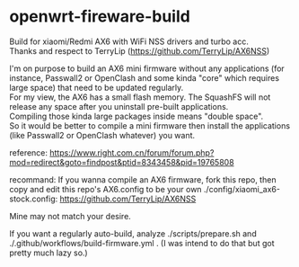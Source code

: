# openwrt-fireware-build
Build for xiaomi/Redmi AX6 with WiFi NSS drivers and turbo acc.  
Thanks and respect to TerryLip (https://github.com/TerryLip/AX6NSS)  

I'm on purpose to build an AX6 mini firmware without any applications (for instance, Passwall2 or OpenClash and some kinda "core" which requires large space) that need to be updated regularly.  
For my view, the AX6 has a small flash memory. The SquashFS will not release any space after you uninstall pre-built applications.  
Compiling those kinda large packages inside means "double space".  
So it would be better to compile a mini firmware then install the applications (like Passwall2 or OpenClash whatever) you want.  


reference:
https://www.right.com.cn/forum/forum.php?mod=redirect&goto=findpost&ptid=8343458&pid=19765808


recommand:
If you wanna compile an AX6 firmware,
fork this repo,  then copy and edit this repo's AX6.config to be your own ./config/xiaomi_ax6-stock.config:
https://github.com/TerryLip/AX6NSS

Mine may not match your desire.

If you want a regularly auto-build,
analyze ./scripts/prepare.sh and ./.github/workflows/build-firmware.yml .
(I was intend to do that but got pretty much lazy so.)
